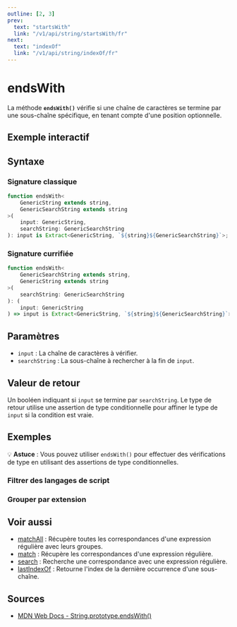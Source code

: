 ```yaml
---
outline: [2, 3]
prev:
  text: "startsWith"
  link: "/v1/api/string/startsWith/fr"
next:
  text: "indexOf"
  link: "/v1/api/string/indexOf/fr"
---
```


# endsWith

La méthode **`endsWith()`** vérifie si une chaîne de caractères se termine par une sous-chaîne spécifique, en tenant compte d'une position optionnelle.

## Exemple interactif

<MonacoTSEditor
  src="/v1/api/string/endsWith/examples/tryout.doc.ts"
  majorVersion="v1"
  height="200px"
/>

## Syntaxe

### Signature classique

```typescript
function endsWith<
	GenericString extends string, 
	GenericSearchString extends string
>(
	input: GenericString, 
	searchString: GenericSearchString
): input is Extract<GenericString, `${string}${GenericSearchString}`>;
```

### Signature currifiée

```typescript
function endsWith<
	GenericSearchString extends string, 
	GenericString extends string
>(
	searchString: GenericSearchString
): (
	input: GenericString
) => input is Extract<GenericString, `${string}${GenericSearchString}`>;
```

## Paramètres

- `input` : La chaîne de caractères à vérifier.
- `searchString` : La sous-chaîne à rechercher à la fin de `input`.


## Valeur de retour

Un booléen indiquant si `input` se termine par `searchString`. Le type de retour utilise une assertion de type conditionnelle pour affiner le type de `input` si la condition est vraie.

## Exemples

<MonacoTSEditor
  src="/v1/api/string/endsWith/examples/typeGuard.doc.ts"
  majorVersion="v1"
  height="250px"
/>

:bulb: **Astuce** : Vous pouvez utiliser `endsWith()` pour effectuer des vérifications de type en utilisant des assertions de type conditionnelles.

### Filtrer des langages de script

<MonacoTSEditor
  src="/v1/api/string/endsWith/examples/filterScriptLanguages.doc.ts"
  majorVersion="v1"
  height="200px"
/>

### Grouper par extension

<MonacoTSEditor
  src="/v1/api/string/endsWith/examples/groupByExtension.doc.ts"
  majorVersion="v1"
  height="300px"
/>

## Voir aussi

- [matchAll](/v1/api/string/matchAll/fr) : Récupère toutes les correspondances d'une expression régulière avec leurs groupes.
- [match](/v1/api/string/match/fr) : Récupère les correspondances d'une expression régulière.
- [search](/v1/api/string/search/fr) : Recherche une correspondance avec une expression régulière.
- [lastIndexOf](/v1/api/string/lastIndexOf/fr) : Retourne l'index de la dernière occurrence d'une sous-chaîne.

## Sources

- [MDN Web Docs - String.prototype.endsWith()](https://developer.mozilla.org/fr-FR/docs/Web/JavaScript/Reference/Global_Objects/String/endsWith)
